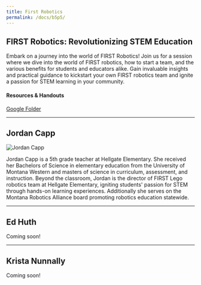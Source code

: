 ```yaml
---
title: First Robotics
permalink: /docs/b5p5/
---
```


## FIRST Robotics: Revolutionizing STEM Education
Embark on a journey into the world of FIRST Robotics! Join us for a session where we dive into the world of FIRST robotics, how to start a team, and the various benefits for students and educators alike. Gain invaluable insights and practical guidance to kickstart your own FIRST robotics team and ignite a passion for STEM learning in your community.

#### Resources & Handouts
[Google Folder](https://drive.google.com/drive/folders/1mwStM91XtTPejTUjMOi44O8bAR75gYqz?usp=drive_link)

***

## Jordan Capp

![Jordan Capp](../monday/breakout3/images/capp.jpeg)

Jordan Capp is a 5th grade teacher at Hellgate Elementary. She received her Bachelors of Science in elementary education from the University of  Montana Western and masters of science in curriculum, assessment, and instruction. Beyond the classroom, Jordan is the director of FIRST Lego robotics team at Hellgate Elementary, igniting students' passion for STEM through hands-on learning experiences.  Additionally she serves on the Montana Robotics Alliance board promoting robotics education statewide.

***

## Ed Huth

Coming soon!

***

## Krista Nunnally

Coming soon!